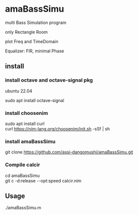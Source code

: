# amaBassSimu

multi Bass Simulation program

only Rectangle Room

plot Freq and TimeDomain

Equalizer: FIR, minimal Phase


## install

### install octave and octave-signal pkg

ubuntu 22.04

sudo apt install octave-signal

### install choosenim

sudo apt install curl  
curl https://nim-lang.org/choosenim/init.sh -sSf | sh

### install amaBassSimu

git clone https://github.com/assi-dangomushi/amaBassSimu.git 

### Compile calcir

cd amaBassSimu  
git c -d:release --opt:speed calcir.nim

## Usage

./amaBassSimu.m

